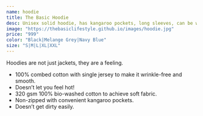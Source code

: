```yaml
---
name: hoodie
title: The Basic Hoodie
desc: Unisex solid hoodie, has kangaroo pockets, long sleeves, can be worn by all genders.
image: "https://thebasiclifestyle.github.io/images/hoodie.jpg"
price: "999"
color: "Black|Melange Grey|Navy Blue"
size: "S|M|L|XL|XXL"
---
```


Hoodies are not just jackets, they are a feeling.
- 100% combed cotton with single jersey to make it wrinkle-free and smooth.
- Doesn’t let you feel hot!
- 320 gsm 100% bio-washed cotton to achieve soft fabric.
- Non-zipped with convenient kangaroo pockets.
- Doesn’t get dirty easily.


